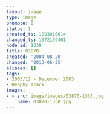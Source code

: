 ```yaml
---
layout: image
type: image
promote: 0
status: 1
created_ts: 1093016614
changed_ts: 1372159461
node_id: 1338
title: 03870
created: '2004-08-20'
changed: '2013-06-25'
aliases: []
tags:
- 2003/12 - December 2003
- Heaphy Track
images:
- - src: image/images/03870-1338.jpg
    name: 03870-1338.jpg
---
```


